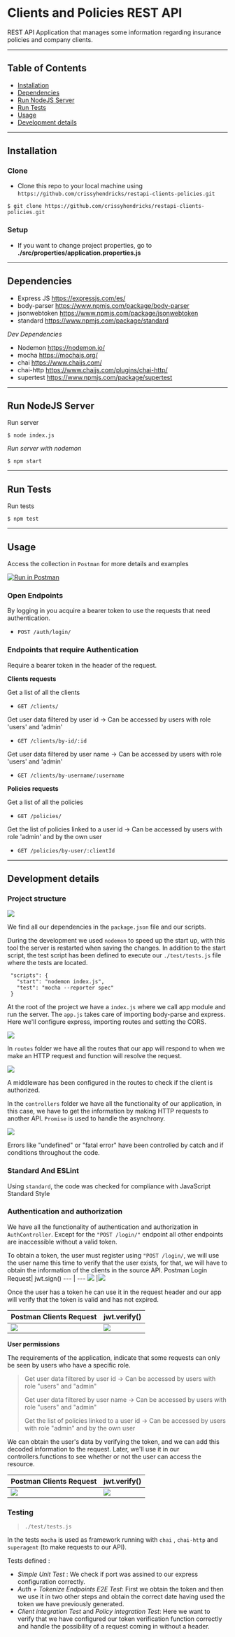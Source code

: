 # Clients and Policies REST API

REST API Application that manages some information regarding insurance policies and company clients.


---


## Table of Contents 


- [Installation](#installation)
- [Dependencies](#Dependencies)
- [Run NodeJS Server](#Run%20NodeJS%20Server)
- [Run Tests](#Run%20Tests)
- [Usage](#usage)
- [Development details](#Development%20details)



---
## Installation

### Clone

- Clone this repo to your local machine using `https://github.com/crissyhendricks/restapi-clients-policies.git`


```shell
$ git clone https://github.com/crissyhendricks/restapi-clients-policies.git
```

### Setup
- If you want to change project properties, go to **./src/properties/application.properties.js**
---
## Dependencies

- Express JS https://expressjs.com/es/
- body-parser https://www.npmjs.com/package/body-parser
- jsonwebtoken https://www.npmjs.com/package/jsonwebtoken
- standard https://www.npmjs.com/package/standard

*Dev Dependencies*

- Nodemon https://nodemon.io/
- mocha https://mochajs.org/
- chai https://www.chaijs.com/
- chai-http https://www.chaijs.com/plugins/chai-http/
- supertest https://www.npmjs.com/package/supertest
  
---
## Run NodeJS Server 
    
Run server    

```shell
$ node index.js
```
*Run server with nodemon*
```shell
$ npm start
```
---
## Run Tests
Run tests    

```shell
$ npm test
```
---

## Usage
Access the collection in `Postman` for more details and examples

[![Run in Postman](https://run.pstmn.io/button.svg)](https://app.getpostman.com/run-collection/d23af518b31af3c06c43)

### Open Endpoints
By logging in you acquire a bearer token to use the requests that need authentication. 
* `POST /auth/login/`

### Endpoints that require Authentication
Require a bearer token in the header of the request.

**Clients requests**

Get a list of all the clients

* `GET /clients/`



Get user data filtered by user id -> Can be accessed by users with role 'users' and 'admin'

* `GET /clients/by-id/:id`

Get user data filtered by user name -> Can be accessed by users with role 'users' and 'admin'

* `GET /clients/by-username/:username`

**Policies requests**

Get a list of all the policies

* `GET /policies/`


Get the list of policies linked to a user id -> Can be accessed by users with role 'admin' and by the own user

* `GET /policies/by-user/:clientId`

---
## Development details

### Project structure


![](./media/project_struture.png) 

 We find all our dependencies in the `package.json` file and our scripts. 
 
 During the development we used `nodemon` to speed up the start up, with this tool the server is restarted when saving the changes. In addition to the start script, the test script has been defined to execute our `./test/tests.js` file where the tests are located.

 ```shell
  "scripts": {
    "start": "nodemon index.js",
    "test": "mocha --reporter spec"
  }
```
  

 At the root of the project we have a `index.js` where we call app module and run the server. The `app.js` takes care of importing body-parse and express. Here we'll configure express, importing routes and setting the CORS.

![](./media/use_routes.png) 

In `routes` folder we have all the routes that our app will respond to when we make an HTTP request and function will resolve the request.

![](./media/policies_routes.png) 

A middleware has been configured in the routes to check if the client is authorized.

In the `controllers` folder we have all the functionality of our application, in this case, we have to get the information by making HTTP requests to another API. `Promise` is used to handle the asynchrony.

![](./media/clients_by_user.png) 

Errors like "undefined" or "fatal error" have been controlled by catch and if conditions throughout the code.

### Standard And ESLint
Using `standard`, the code was checked for compliance with JavaScript Standard Style 

### Authentication and authorization

We have all the functionality of authentication and authorization in `AuthController`. Except for the `"POST /login/"` endpoint all other endpoints are inaccessible without a valid token. 

To obtain a token, the user must register using `"POST /login/`, we will use the user name this time to verify that the user exists, for that, we will have to obtain the information of the clients in the source API.
Postman Login Request| jwt.sign() 
 --- | --- 
![](./media/bearer.png) |![](./media/jwt.sign.png)

Once the user has a token he can use it in the request header and our app will verify that the token is valid and has not expired.

Postman Clients Request| jwt.verify() 
 --- | --- 
![](./media/token_expired.png) |![](./media/jwt.verify.png)

**User permissions**

The requirements of the application, indicate that some requests can only be seen by users who have a specific role.
> Get user data filtered by user id -> Can be accessed by users with role "users" and "admin"
> 
> Get user data filtered by user name -> Can be accessed by users with role "users" and "admin"
> 
> Get the list of policies linked to a user id -> Can be accessed by users with role "admin" and by the own user

We can obtain the user's data by verifying the token, and we can add this decoded information to the request. Later, we'll use it in our controllers.functions to see whether or not the user can access the resource.

Postman Clients Request| jwt.verify() 
 --- | --- 
![](./media/err_invalid_role.png) |![](./media/role_validation.png)

### Testing

>`./test/tests.js`

In the tests `mocha` is used as framework running with `chai` , `chai-http` and `superagent` (to make requests to our API).

Tests defined :

- *Simple Unit Test* : We check if port was assined to our express configuration correctly.
- *Auth + Tokenize Endpoints E2E Test*: First we obtain the token and then we use it in two other steps and obtain the correct date having used the token we have previously generated.
- *Client integration Test* and *Policy integration Test*: Here we want to verify that we have configured our token verification function correctly and handle the possibility of a request coming in without a header.

